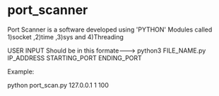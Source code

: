 # port_scanner

Port Scanner is a software developed using 'PYTHON' Modules called  1)socket ,2)time ,3)sys and 4)Threading

USER INPUT Should be in this formate---> python3 FILE_NAME.py IP_ADDRESS STARTING_PORT ENDING_PORT  

Example:

python port_scan.py 127.0.0.1 1 100 




